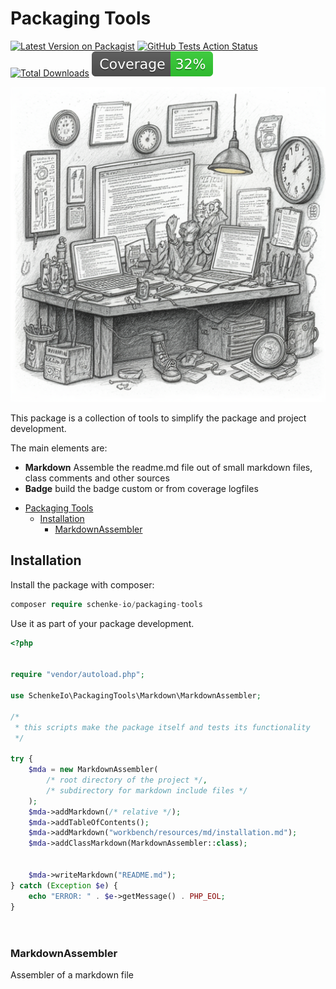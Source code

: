 <!--

This file was written by 'make_myself.php' line 14 using
SchenkeIo\PackagingTools\Markdown\MarkdownAssembler

Do not edit manually as it will be overwritten.

-->

# Packaging Tools

[![Latest Version on Packagist](https://img.shields.io/packagist/v/schenke-io/packaging-tools?style=plastic)](https://packagist.org/packages/schenke-io/packaging-tools)
[![GitHub Tests Action Status](https://img.shields.io/github/actions/workflow/status/schenke-io/packaging-tools/run-tests.yml?branch=main&label=tests&style=plastic)](https://github.com/schenke-io/packaging-tools/actions?query=workflow%3Arun-tests+branch%3Amain)
[![Total Downloads](https://img.shields.io/packagist/dt/schenke-io/packaging-tools.svg?style=plastic)](https://packagist.org/packages/schenke-io/packaging-tools)
![](/.github/coverage-badge.svg)


![](/.github/werkstatt.png)

This package is a collection of tools to simplify the package and project development.

The main elements are:
- **Markdown** Assemble the readme.md file out of small markdown files, class comments and other sources
- **Badge** build the badge custom or from coverage logfiles



* [Packaging Tools](#packaging-tools)
  * [Installation](#installation)
    * [MarkdownAssembler](#markdownassembler)




## Installation

Install the package with composer:

```php
composer require schenke-io/packaging-tools
```

Use it as part of your package development.

```php
<?php


require "vendor/autoload.php";

use SchenkeIo\PackagingTools\Markdown\MarkdownAssembler;

/*
 * this scripts make the package itself and tests its functionality
 */

try {
    $mda = new MarkdownAssembler(
        /* root directory of the project */, 
        /* subdirectory for markdown include files */
    );
    $mda->addMarkdown(/* relative */);
    $mda->addTableOfContents();
    $mda->addMarkdown("workbench/resources/md/installation.md");
    $mda->addClassMarkdown(MarkdownAssembler::class);


    $mda->writeMarkdown("README.md");
} catch (Exception $e) {
    echo "ERROR: " . $e->getMessage() . PHP_EOL;
}




```



### MarkdownAssembler

Assembler of a markdown file





